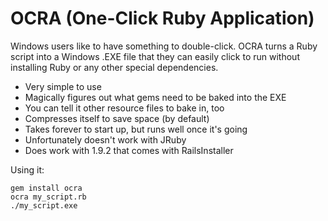 OCRA (One-Click Ruby Application)
=================================

Windows users like to have something to double-click. OCRA turns a Ruby script
into a Windows .EXE file that they can easily click to run without installing
Ruby or any other special dependencies.

* Very simple to use
* Magically figures out what gems need to be baked into the EXE
* You can tell it other resource files to bake in, too
* Compresses itself to save space (by default)
* Takes forever to start up, but runs well once it's going
* Unfortunately doesn't work with JRuby
* Does work with 1.9.2 that comes with RailsInstaller

Using it:

    gem install ocra
    ocra my_script.rb
    ./my_script.exe